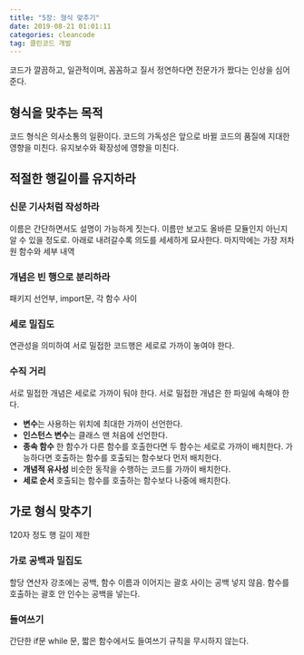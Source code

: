 ```yaml
---
title: "5장: 형식 맞추기"
date: 2019-08-21 01:01:11
categories: cleancode
tag: 클린코드 개발
---
```

코드가 깔끔하고, 일관적이며, 꼼꼼하고 질서 정연하다면 전문가가 짰다는 인상을 심어준다.

## 형식을 맞추는 목적
코드 형식은 의사소통의 일환이다. 코드의 가독성은 앞으로 바뀔 코드의 품질에 지대한 영향을 미친다. 유지보수와 확장성에 영향을 미친다.

## 적절한 행길이를 유지하라

### 신문 기사처럼 작성하라
이름은 간단하면서도 설명이 가능하게 짓는다. 이름만 보고도 올바른 모듈인지 아닌지 알 수 있을 정도로. 아래로 내려갈수록 의도를 세세하게 묘사한다. 마지막에는 가장 저차원 함수와 세부 내역

### 개념은 빈 행으로 분리하라
패키지 선언부, import문, 각 함수 사이

### 세로 밀집도
연관성을 의미하여 서로 밀접한 코드행은 세로로 가까이 놓여야 한다.

### 수직 거리
서로 밀접한 개념은 세로로 가까이 둬야 한다. 서로 밀접한 개념은 한 파일에 속해야 한다. 
* **변수**는 사용하는 위치에 최대한 가까이 선언한다.
* **인스턴스 변수**는 클래스 맨 처음에 선언한다.
* **종속 함수** 한 함수가 다른 함수를 호출한다면 두 함수는 세로로 가까이 배치한다. 가능하다면 호출하는 함수를 호출되는 함수보다 먼저 배치한다. 
* **개념적 유사성** 비슷한 동작을 수행하는 코드를 가까이 배치한다.
* **세로 순서** 호출되는 함수를 호출하는 함수보다 나중에 배치한다.

## 가로 형식 맞추기
120자 정도 행 길이 제한 

### 가로 공백과 밀집도
할당 연산자 강조에는 공백, 함수 이름과 이어지는 괄호 사이는 공백 넣지 않음. 함수를 호출하는 괄호 안 인수는 공백을 넣는다.

### 들여쓰기
간단한 if문 while 문, 짧은 함수에서도 들여쓰기 규칙을 무시하지 않는다.  
